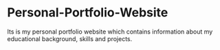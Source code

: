 # Personal-Portfolio-Website
Its is my personal portfolio website which contains information about my educational background, skills and projects.
